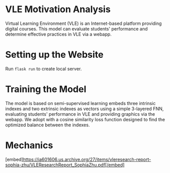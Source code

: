 # VLE Motivation Analysis
Virtual Learning Environment (VLE) is an Internet-based platform providing digital courses. This model can evaluate students' performance and determine effective practices in VLE via a webapp.

# Setting up the Website
Run ```flask run``` to create local server.

# Training the Model
The model is based on semi-supervised learning embeds three intrinsic indexes and two extrinsic indexes as vectors using a simple 3-layered FNN, evaluating students' performance in VLE and providing graphics via the webapp. We adopt with a cosine similarity loss function designed to find the optimized balance between the indexes.

# Mechanics
[embed]https://ia601606.us.archive.org/27/items/vleresearch-report-sophia-zhu/VLEResearchReport_SophiaZhu.pdf[/embed]
